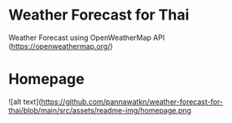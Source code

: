 # Weather Forecast for Thai

Weather Forecast using OpenWeatherMap API (https://openweathermap.org/)

# Homepage

![alt text](https://github.com/pannawatkn/weather-forecast-for-thai/blob/main/src/assets/readme-img/homepage.png
